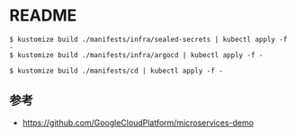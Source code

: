 # README

```
$ kustomize build ./manifests/infra/sealed-secrets | kubectl apply -f -
$ kustomize build ./manifests/infra/argocd | kubectl apply -f -
```

```
$ kustomize build ./manifests/cd | kubectl apply -f -
```

## 参考
- https://github.com/GoogleCloudPlatform/microservices-demo
